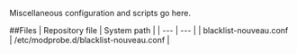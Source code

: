 Miscellaneous configuration and scripts go here.

##Files
| Repository file | System path |
| --- | --- |
| blacklist-nouveau.conf | /etc/modprobe.d/blacklist-nouveau.conf |